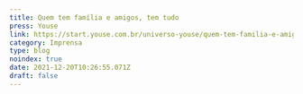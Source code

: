 ```yaml
---
title: Quem tem família e amigos, tem tudo
press: Youse
link: https://start.youse.com.br/universo-youse/quem-tem-familia-e-amigos-tem-tudo
category: Imprensa
type: blog
noindex: true
date: 2021-12-20T10:26:55.071Z
draft: false
---
```

